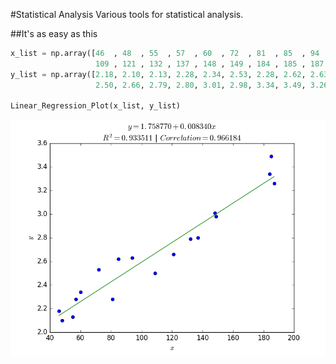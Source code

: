 #Statistical Analysis
Various tools for statistical analysis.

##It's as easy as this
```python
x_list = np.array([46  , 48  , 55  , 57  , 60  , 72  , 81  , 85  , 94  ,
                   109 , 121 , 132 , 137 , 148 , 149 , 184 , 185 , 187 ])
y_list = np.array([2.18, 2.10, 2.13, 2.28, 2.34, 2.53, 2.28, 2.62, 2.63,
                   2.50, 2.66, 2.79, 2.80, 3.01, 2.98, 3.34, 3.49, 3.26])

Linear_Regression_Plot(x_list, y_list)
```

<img src="https://github.com/CISprague/Statistical_Analysis/blob/master/figure_1.png">
